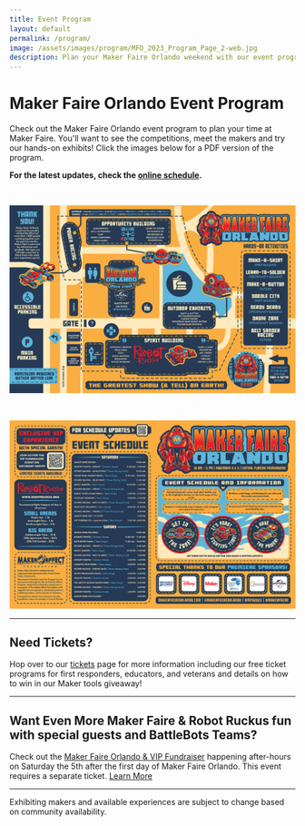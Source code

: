 ```yaml
---
title: Event Program
layout: default
permalink: /program/
image: /assets/images/program/MFO_2023_Program_Page_2-web.jpg
description: Plan your Maker Faire Orlando weekend with our event program!
---
```

# Maker Faire Orlando Event Program


Check out the Maker Faire Orlando event program to plan your time at Maker Faire. You'll want to see the competitions, meet the makers and try our hands-on exhibits! Click the images below for a PDF version of the program.

<b>For the latest updates, check the [online schedule](/schedule).</b>

<br>

<a href="/assets/images/program/MFO_2023_Program.pdf"><img src="/assets/images/program/MFO_2023_Program_Page_1-web.jpg" alt="Maker Faire Orlando 2023 event program page 1" width="800" /></a>

<br>

<a href="/assets/images/program/MFO_2023_Program.pdf"><img src="/assets/images/program/MFO_2023_Program_Page_2-web.jpg" alt="Maker Faire Orlando 2023 event program page 2" width="800" /></a>

---

## Need Tickets?
Hop over to our [tickets](/attend) page for more information including our free ticket programs for first responders, educators, and veterans and details on how to win in our Maker tools giveaway!

___

## Want Even More Maker Faire & Robot Ruckus fun with special guests and BattleBots Teams?
Check out the [Maker Faire Orlando & VIP Fundraiser](https://events.humanitix.com/maker-faire-orlando-and-robot-ruckus-vip-fundraiser) happening after-hours on Saturday the 5th after the first day of Maker Faire Orlando. This event requires a separate ticket. [Learn More](https://events.humanitix.com/maker-faire-orlando-and-robot-ruckus-vip-fundraiser)

---

Exhibiting makers and available experiences are subject to change based on community availability.
